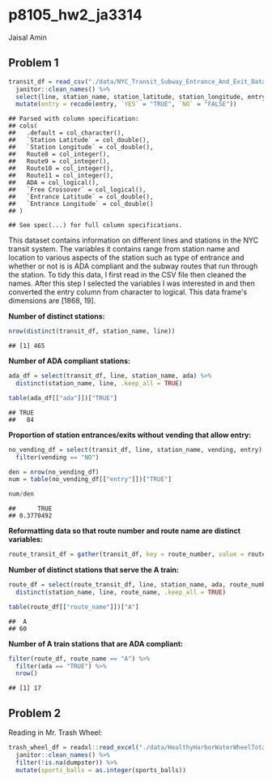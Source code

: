 p8105\_hw2\_ja3314
================
Jaisal Amin

Problem 1
---------

``` r
transit_df = read_csv("./data/NYC_Transit_Subway_Entrance_And_Exit_Data.csv") %>% 
  janitor::clean_names() %>% 
  select(line, station_name, station_latitude, station_longitude, entry, vending, entrance_type, ada, starts_with("route")) %>% 
  mutate(entry = recode(entry, `YES` = "TRUE", `NO` = "FALSE"))
```

    ## Parsed with column specification:
    ## cols(
    ##   .default = col_character(),
    ##   `Station Latitude` = col_double(),
    ##   `Station Longitude` = col_double(),
    ##   Route8 = col_integer(),
    ##   Route9 = col_integer(),
    ##   Route10 = col_integer(),
    ##   Route11 = col_integer(),
    ##   ADA = col_logical(),
    ##   `Free Crossover` = col_logical(),
    ##   `Entrance Latitude` = col_double(),
    ##   `Entrance Longitude` = col_double()
    ## )

    ## See spec(...) for full column specifications.

This dataset contains information on different lines and stations in the NYC transit system. The variables it contains range from station name and location to various aspects of the station such as type of entrance and whether or not is is ADA compliant and the subway routes that run through the station. To tidy this data, I first read in the CSV file then cleaned the names. After this step I selected the variables I was interested in and then converted the entry column from character to logical. This data frame's dimensions are \[1868, 19\].

**Number of distinct stations:**

``` r
nrow(distinct(transit_df, station_name, line))
```

    ## [1] 465

**Number of ADA compliant stations:**

``` r
ada_df = select(transit_df, line, station_name, ada) %>% 
  distinct(station_name, line, .keep_all = TRUE)

table(ada_df[["ada"]])["TRUE"]
```

    ## TRUE 
    ##   84

**Proportion of station entrances/exits without vending that allow entry:**

``` r
no_vending_df = select(transit_df, line, station_name, vending, entry) %>% 
  filter(vending == "NO")

den = nrow(no_vending_df)
num = table(no_vending_df[["entry"]])["TRUE"]

num/den
```

    ##      TRUE 
    ## 0.3770492

**Reformatting data so that route number and route name are distinct variables:**

``` r
route_transit_df = gather(transit_df, key = route_number, value = route_name, route1:route11)
```

**Number of distinct stations that serve the A train:**

``` r
route_df = select(route_transit_df, line, station_name, ada, route_number, route_name) %>% 
  distinct(station_name, line, route_name, .keep_all = TRUE)

table(route_df[["route_name"]])["A"]
```

    ##  A 
    ## 60

**Number of A train stations that are ADA compliant:**

``` r
filter(route_df, route_name == "A") %>% 
  filter(ada == "TRUE") %>% 
  nrow()
```

    ## [1] 17

Problem 2
---------

Reading in Mr. Trash Wheel:

``` r
trash_wheel_df = readxl::read_excel("./data/HealthyHarborWaterWheelTotals2017-9-26.xlsx", sheet = "Mr. Trash Wheel", range = cell_cols("A:N")) %>% 
  janitor::clean_names() %>% 
  filter(!is.na(dumpster)) %>% 
  mutate(sports_balls = as.integer(sports_balls))
```
